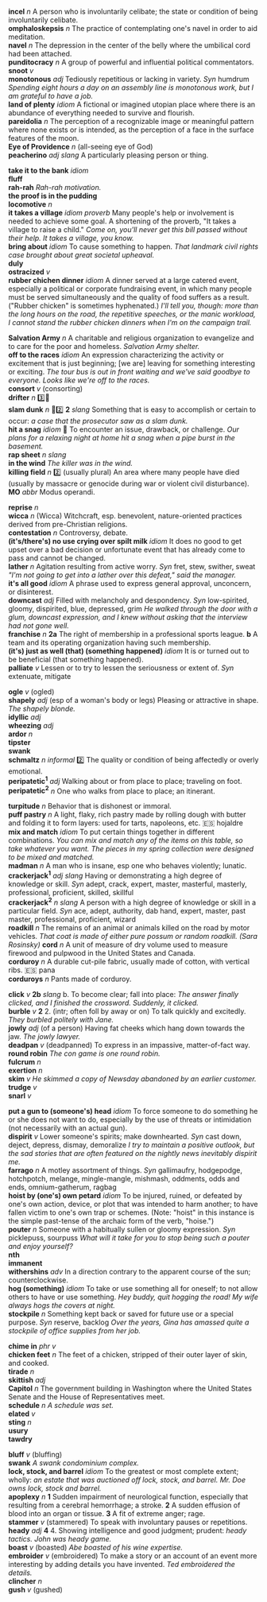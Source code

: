 

__incel__ _n_ A person who is involuntarily celibate; the state or condition of being involuntarily celibate.  
__omphaloskepsis__ _n_ The practice of contemplating one's navel in order to aid meditation.  
__navel__ _n_ The depression in the center of the belly where the umbilical cord had been attached.  
__punditocracy__ _n_ A group of powerful and influential political commentators.  
__snoot__ _v_  
__monotonous__ _adj_ Tediously repetitious or lacking in variety. _Syn_ humdrum _Spending eight hours a day on an assembly line is monotonous work, but I am grateful to have a job._  
__land of plenty__ _idiom_ A fictional or imagined utopian place where there is an abundance of everything needed to survive and flourish.  
__pareidolia__ _n_ The perception of a recognizable image or meaningful pattern where none exists or is intended, as the perception of a face in the surface features of the moon.  
__Eye of Providence__ _n_ (all-seeing eye of God)  
__peacherino__ _adj_ _slang_ A particularly pleasing person or thing.  

__take it to the bank__ _idiom_  
__fluff__  
__rah-rah__ _Rah-rah motivation._  
__the proof is in the pudding__  
__locomotive__ _n_  
__it takes a village__ _idiom_ _proverb_ Many people's help or involvement is needed to achieve some goal. A shortening of the proverb, "It takes a village to raise a child." _Come on, you'll never get this bill passed without their help. It takes a village, you know._  
__bring about__ _idiom_ To cause something to happen. _That landmark civil rights case brought about great societal upheaval._  
__duly__  
__ostracized__ _v_  
__rubber chichen dinner__ _idiom_ A dinner served at a large catered event, especially a political or corporate fundraising event, in which many people must be served simultaneously and the quality of food suffers as a result. ("Rubber chicken" is sometimes hyphenated.) _I'll tell you, though: more than the long hours on the road, the repetitive speeches, or the manic workload, I cannot stand the rubber chicken dinners when I'm on the campaign trail._  

__Salvation Army__ _n_ A charitable and religious organization to evangelize and to care for the poor and homeless. _Salvation Army shelter._  
__off to the races__ _idiom_ An expression characterizing the activity or excitement that is just beginning; [we are] leaving for something interesting or exciting. _The tour bus is out in front waiting and we've said goodbye to everyone. Looks like we're off to the races._  
__consort__ _v_ (consorting)  
__drifter__ _n_ :three::hammer:  
__slam dunk__ _n_ :dart::two: __2__ _slang_ Something that is easy to accomplish or certain to occur: _a case that the prosecutor saw as a slam dunk._  
__hit a snag__ _idiom_ :dart: To encounter an issue, drawback, or challenge. _Our plans for a relaxing night at home hit a snag when a pipe burst in the basement._  
__rap sheet__ _n_ _slang_  
__in the wind__ _The killer was in the wind._  
__killing field__ _n_ :two: (usually plural) An area where many people have died (usually by massacre or genocide during war or violent civil disturbance).  
__MO__ _abbr_ Modus operandi.  

__reprise__ _n_  
__wicca__ _n_ (Wicca) Witchcraft, esp. benevolent, nature-oriented practices derived from pre-Christian religions.  
__contestation__ _n_ Controversy, debate.  
__(it's/there's) no use crying over spilt milk__ _idiom_ It does no good to get upset over a bad decision or unfortunate event that has already come to pass and cannot be changed.  
__lather__ _n_ Agitation resulting from active worry. _Syn_ fret, stew, swither, sweat _"I'm not going to get into a lather over this defeat," said the manager._  
__it's all good__ _idiom_ A phrase used to express general approval, unconcern, or disinterest.  
__downcast__ _adj_ Filled with melancholy and despondency. _Syn_ low-spirited, gloomy, dispirited, blue, depressed, grim _He walked through the door with a glum, downcast expression, and I knew without asking that the interview had not gone well._  
__franchise__ _n_ __2a__ The right of membership in a professional sports league. __b__ A team and its operating organization having such membership.  
__(it's) just as well (that) (something happened)__ _idiom_ It is or turned out to be beneficial (that something happened).  
__palliate__ _v_ Lessen or to try to lessen the seriousness or extent of. _Syn_ extenuate, mitigate  

__ogle__ _v_ (ogled)  
__shapely__ _adj_ (esp of a woman's body or legs) Pleasing or attractive in shape. _The shapely blonde._  
__idyllic__ _adj_  
__wheezing__ _adj_  
__ardor__ _n_  
__tipster__  
__swank__  
__schmaltz__ _n_ _informal_ :two: The quality or condition of being affectedly or overly emotional.  
__peripatetic<sup>1</sup>__ _adj_ Walking about or from place to place; traveling on foot.  
__peripatetic<sup>2</sup>__ _n_ One who walks from place to place; an itinerant.  

__turpitude__ _n_ Behavior that is dishonest or immoral.  
__puff pastry__ _n_ A light, flaky, rich pastry made by rolling dough with butter and folding it to form layers: used for tarts, napoleons, etc. :es: hojaldre  
__mix and match__ _idiom_ To put certain things together in different combinations. _You can mix and match any of the items on this table, so take whatever you want._ _The pieces in my spring collection were designed to be mixed and matched._  
__madman__ _n_ A man who is insane, esp one who behaves violently; lunatic.  
__crackerjack<sup>1</sup>__ _adj slang_ Having or demonstrating a high degree of knowledge or skill. _Syn_ adept, crack, expert, master, masterful, masterly, professional, proficient, skilled, skillful  
__crackerjack<sup>2</sup>__ _n slang_ A person with a high degree of knowledge or skill in a particular field. _Syn_ ace, adept, authority, dab hand, expert, master, past master, professional, proficient, wizard  
__roadkill__ _n_ The remains of an animal or animals killed on the road by motor vehicles. _That coat is made of either pure possum or random roadkill. (Sara Rosinsky)_
__cord__ _n_ A unit of measure of dry volume used to measure firewood and pulpwood in the United States and Canada.  
__corduroy__ _n_ A durable cut-pile fabric, usually made of cotton, with vertical ribs. :es: pana  
__corduroys__ _n_ Pants made of corduroy.

__click__ _v_ __2b__ _slang_ b. To become clear; fall into place: _The answer finally clicked, and I finished the crossword._ _Suddenly, it clicked._  
__burble__ _v_ __2__ 2. (intr; often foll by away or on) To talk quickly and excitedly. _They burbled politely with Jane._  
__jowly__ _adj_ (of a person) Having fat cheeks which hang down towards the jaw. _The jowly lawyer._  
__deadpan__ _v_ (deadpanned) To express in an impassive, matter-of-fact way.  
__round robin__ _The con game is one round robin._  
__fulcrum__ _n_  
__exertion__ _n_  
__skim__ _v_ _He skimmed a copy of _Newsday_ abandoned by an earlier customer._  
__trudge__ _v_  
__snarl__ _v_  

__put a gun to (someone's) head__ _idiom_ To force someone to do something he or she does not want to do, especially by the use of threats or intimidation (not necessarily with an actual gun).  
__dispirit__ _v_ Lower someone's spirits; make downhearted. _Syn_ cast down, deject, depress, dismay, demoralize _I try to maintain a positive outlook, but the sad stories that are often featured on the nightly news inevitably dispirit me._  
__farrago__ _n_ A motley assortment of things. _Syn_ gallimaufry, hodgepodge, hotchpotch, melange, mingle-mangle, mishmash, oddments, odds and ends, omnium-gatherum, ragbag  
__hoist by (one's) own petard__ _idiom_ To be injured, ruined, or defeated by one's own action, device, or plot that was intended to harm another; to have fallen victim to one's own trap or schemes. (Note: "hoist" in this instance is the simple past-tense of the archaic form of the verb, "hoise.")  
__pouter__ _n_ Someone with a habitually sullen or gloomy expression. _Syn_ picklepuss, sourpuss _What will it take for you to stop being such a pouter and enjoy yourself?_  
__nth__  
__immanent__  
__withershins__ _adv_ In a direction contrary to the apparent course of the sun; counterclockwise.  
__hog (something)__ _idiom_ To take or use something all for oneself; to not allow others to have or use something. _Hey buddy, quit hogging the road!_ _My wife always hogs the covers at night._  
__stockpile__ _n_ Something kept back or saved for future use or a special purpose. _Syn_ reserve, backlog _Over the years, Gina has amassed quite a stockpile of office supplies from her job._  

__chime in__ _phr v_  
__chicken feet__ _n_ The feet of a chicken, stripped of their outer layer of skin, and cooked.  
__tirade__ _n_  
__skittish__ _adj_  
__Capitol__ _n_ The government building in Washington where the United States Senate and the House of Representatives meet.  
__schedule__ _n_ _A schedule was set._  
__elated__ _v_  
__sting__ _n_  
__usury__  
__tawdry__  

__bluff__ _v_ (bluffing)  
__swank__ _A swank condominium complex._  
__lock, stock, and barrel__ _idiom_ To the greatest or most complete extent; wholly: _an estate that was auctioned off lock, stock, and barrel._ _Mr. Doe owns lock, stock and barrel._  
__apoplexy__ _n_ __1__ Sudden impairment of neurological function, especially that resulting from a cerebral hemorrhage; a stroke. __2__ A sudden effusion of blood into an organ or tissue. __3__ A fit of extreme anger; rage.  
__stammer__ _v_ (stammered) To speak with involuntary pauses or repetitions.  
__heady__ _adj_ __4__ 4. Showing intelligence and good judgment; prudent: _heady tactics._ _John was heady game._  
__boast__ _v_ (boasted) _Abe boasted of his wine expertise._  
__embroider__ _v_ (embroidered) To make a story or an account of an event more interesting by adding details you have invented. _Ted embroidered the details._  
__clincher__ _n_  
__gush__ _v_ (gushed)  
